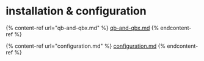# installation & configuration

{% content-ref url="qb-and-qbx.md" %}
[qb-and-qbx.md](qb-and-qbx.md)
{% endcontent-ref %}

{% content-ref url="configuration.md" %}
[configuration.md](configuration.md)
{% endcontent-ref %}
